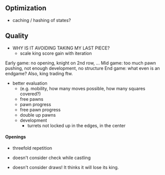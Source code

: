 ## Optimization
- caching / hashing of states?

## Quality
- WHY IS IT AVOIDING TAKING MY LAST PIECE?
  - scale king score gain with iteration


Early game: no opening, knight on 2nd row, ...
Mid game: too much pawn pushing, not enough development, no structure
End game: what even is an endgame? Also, king trading ftw.


- better evaluation
  - (e.g. mobility, how many moves possible, how many squares covered?)
  - free pawns
  - pawn progress
  - free pawn progress
  - double up pawns
  - development
    - turrets not locked up in the edges, in the center
    

#### Openings





- threefold repetition


- doesn't consider check while castling
- doesn't consider draws!  It thinks it will lose its king.

